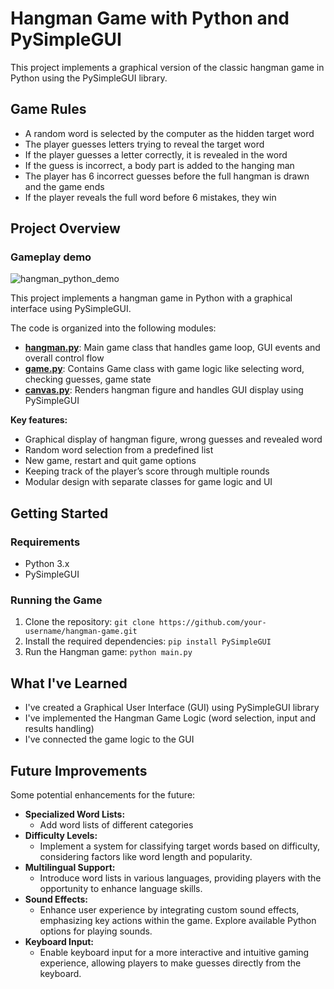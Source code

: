 # Hangman Game with Python and PySimpleGUI

This project implements a graphical version of the classic hangman game in Python using the PySimpleGUI library.

## Game Rules

- A random word is selected by the computer as the hidden target word
- The player guesses letters trying to reveal the target word
- If the player guesses a letter correctly, it is revealed in the word
- If the guess is incorrect, a body part is added to the hanging man
- The player has 6 incorrect guesses before the full hangman is drawn and the game ends
- If the player reveals the full word before 6 mistakes, they win

## Project Overview

### Gameplay demo
![hangman_python_demo](https://github.com/Nestor162/hangman-GUI-python/assets/113930607/2926b6b2-d954-4042-8912-80b8e63ffe2e)

This project implements a hangman game in Python with a graphical interface using PySimpleGUI.

The code is organized into the following modules:

- **[hangman.py](https://github.com/Nestor162/hangman-GUI-python/blob/main/hangman.py)**: Main game class that handles game loop, GUI events and overall control flow
- **[game.py](https://github.com/Nestor162/hangman-GUI-python/blob/main/game.py)**: Contains Game class with game logic like selecting word, checking guesses, game state
- **[canvas.py](https://github.com/Nestor162/hangman-GUI-python/blob/main/canvas.py)**: Renders hangman figure and handles GUI display using PySimpleGUI

**Key features:**

- Graphical display of hangman figure, wrong guesses and revealed word
- Random word selection from a predefined list
- New game, restart and quit game options
- Keeping track of the player’s score through multiple rounds
- Modular design with separate classes for game logic and UI

## Getting Started

### Requirements

- Python 3.x
- PySimpleGUI

### Running the Game

1.  Clone the repository:
    `git clone https://github.com/your-username/hangman-game.git`
2.  Install the required dependencies:
    `pip install PySimpleGUI`
3.  Run the Hangman game:
    `python main.py`

## What I've Learned

- I've created a Graphical User Interface (GUI) using PySimpleGUI library
- I've implemented the Hangman Game Logic (word selection, input and results handling)
- I've connected the game logic to the GUI

## Future Improvements

Some potential enhancements for the future:

- **Specialized Word Lists:**
  - Add word lists of different categories
- **Difficulty Levels:**
  - Implement a system for classifying target words based on difficulty, considering factors like word length and popularity.
- **Multilingual Support:**
  - Introduce word lists in various languages, providing players with the opportunity to enhance language skills.
- **Sound Effects:**
  - Enhance user experience by integrating custom sound effects, emphasizing key actions within the game. Explore available Python options for playing sounds.
- **Keyboard Input:**
  - Enable keyboard input for a more interactive and intuitive gaming experience, allowing players to make guesses directly from the keyboard.
